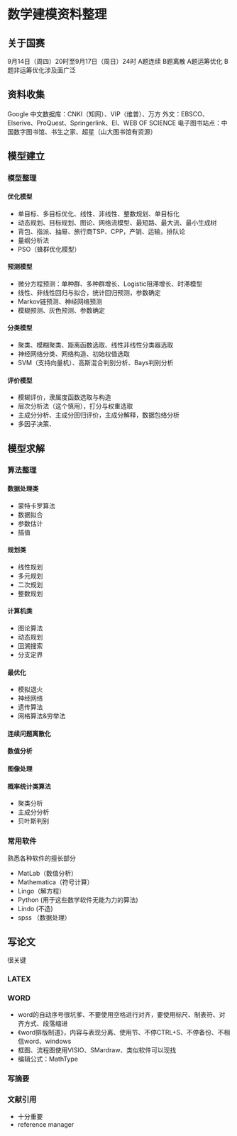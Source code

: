 # 数学建模资料整理
## 关于国赛
9月14日（周四）20时至9月17日（周日）24时
A题连续 B题离散
A题运筹优化 B题非运筹优化涉及面广泛
## 资料收集
####
Google
中文数据库：CNKI（知网）、VIP（维普）、万方
外文：EBSCO、Elserive、ProQuest、Springerlink、EI、WEB OF SCIENCE
电子图书站点：中国数字图书馆、书生之家、超星（山大图书馆有资源）
## 模型建立
### 模型整理
#### 优化模型
+ 单目标、多目标优化、线性、非线性、整数规划、单目标化
+ 动态规划、目标规划、图论、网络流模型、最短路、最大流、最小生成树
+ 背包、指派、抽屉、旅行商TSP、CPP，产销、运输，排队论
+ 量纲分析法
+ PSO（蜂群优化模型）
#### 预测模型
+ 微分方程预测：单种群、多种群增长、Logistic阻滞增长、时滞模型
+ 线性、非线性回归与拟合，统计回归预测，参数确定
+ Markov链预测、神经网络预测
+ 模糊预测、灰色预测、参数确定
#### 分类模型
+ 聚类、模糊聚类、距离函数选取、线性非线性分类器选取
+ 神经网络分类、网络构造、初始权值选取
+ SVM（支持向量机）、高斯混合判别分析、Bays判别分析
#### 评价模型
+ 模糊评价，隶属度函数选取与构造
+ 层次分析法（这个慎用），打分与权重选取
+ 主成分分析、主成分回归评价，主成分解释，数据包络分析
+ 多因子决策、
## 模型求解
### 算法整理 
#### 数据处理类
+ 蒙特卡罗算法 
+ 数据拟合
+ 参数估计
+ 插值
#### 规划类
+ 线性规划
+ 多元规划
+ 二次规划
+ 整数规划
#### 计算机类
+ 图论算法
+ 动态规划
+ 回溯搜索
+ 分支定界
#### 最优化
+ 模拟退火
+ 神经网络
+ 遗传算法
+ 网格算法&穷举法
#### 连续问题离散化
#### 数值分析
#### 图像处理
#### 概率统计类算法
+ 聚类分析
+ 主成分分析
+ 贝叶斯判别

### 常用软件
熟悉各种软件的擅长部分
+ MatLab（数值分析）
+ Mathematica（符号计算）
+ Lingo（解方程）
+ Python (用于这些数学软件无能为力的算法)
+ Lindo (不造)
+ spss （数据处理）
## 写论文
很关键
### LATEX
### WORD
+ word的自动序号很坑爹、不要使用空格进行对齐，要使用标尺、制表符、对齐方式、段落缩进
+ 《word排版制道》，内容与表现分离、使用节、不停CTRL+S、不停备份、不相信word、windows
+ 框图、流程图使用VISIO、SMardraw、类似软件可以现找
+ 编辑公式：MathType
### 写摘要
### 文献引用
+ 十分重要
+ reference manager


